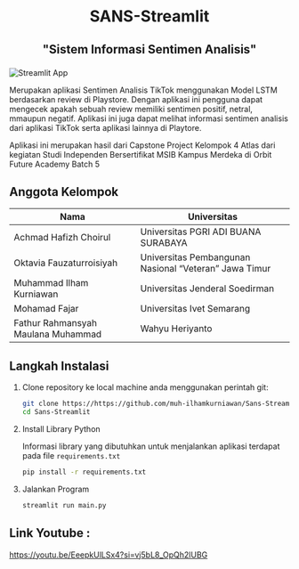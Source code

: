 # <p align="center">SANS-Streamlit</p>

## <p align="center">"Sistem Informasi Sentimen Analisis"</p>

![Streamlit App](https://static.streamlit.io/badges/streamlit_badge_black_white.svg)

<p>Merupakan aplikasi Sentimen Analisis TikTok menggunakan Model LSTM berdasarkan review di Playstore. Dengan aplikasi ini pengguna dapat mengecek apakah sebuah review memiliki sentimen positif, netral, mmaupun negatif. Aplikasi ini juga dapat melihat informasi sentimen analisis dari aplikasi TikTok serta aplikasi lainnya di Playtore.</p>
<p>Aplikasi ini merupakan hasil dari Capstone Project Kelompok 4 Atlas dari kegiatan Studi Independen Bersertifikat MSIB Kampus Merdeka di Orbit Future Academy Batch 5</p>

## Anggota Kelompok

|Nama|Universitas|
|-----|-----|
|Achmad Hafizh Choirul|Universitas PGRI ADI BUANA SURABAYA|
|Oktavia Fauzaturroisiyah|Universitas Pembangunan Nasional “Veteran” Jawa Timur|
|Muhammad Ilham Kurniawan|Universitas Jenderal Soedirman|
|Mohamad Fajar|Universitas Ivet Semarang|
|Fathur Rahmansyah Maulana Muhammad|Wahyu Heriyanto|Universitas Pembangunan Nasional “Veteran” Jawa Timur|


## Langkah Instalasi

1.  Clone repository ke local machine anda menggunakan perintah git:

    ```bash
    git clone https://https://github.com/muh-ilhamkurniawan/Sans-Streamlit.git
    cd Sans-Streamlit
    ```

2.  Install Library Python

    Informasi library yang dibutuhkan untuk menjalankan aplikasi terdapat pada file `requirements.txt`
    ```bash
    pip install -r requirements.txt
    ```

3.  Jalankan Program
    ```bash
    streamlit run main.py
    ```


## Link Youtube :
https://youtu.be/EeepkUlLSx4?si=vj5bL8_OpQh2lUBG